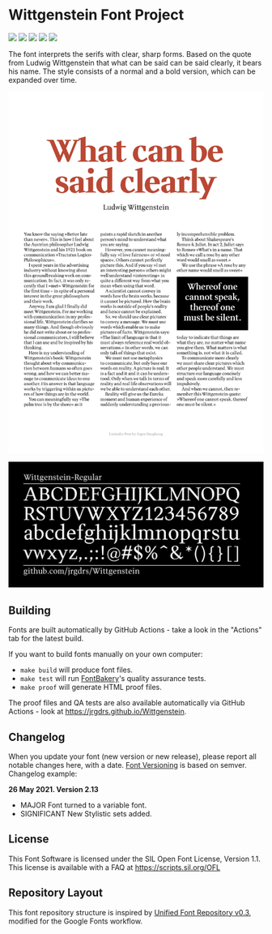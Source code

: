 # Wittgenstein Font Project

[![][Fontbakery]](https://jrgdrs.github.io/Wittgenstein/fontbakery/fontbakery-report.html)
[![][Universal]](https://jrgdrs.github.io/Wittgenstein/fontbakery/fontbakery-report.html)
[![][GF Profile]](https://jrgdrs.github.io/Wittgenstein/fontbakery/fontbakery-report.html)
[![][Outline Correctness]](https://jrgdrs.github.io/Wittgenstein/fontbakery/fontbakery-report.html)
[![][Shaping]](https://jrgdrs.github.io/Wittgenstein/fontbakery/fontbakery-report.html)

[Fontbakery]: https://img.shields.io/endpoint?url=https%3A%2F%2Fraw.githubusercontent.com%2Fjrgdrs%2FWittgenstein%2Fgh-pages%2Fbadges%2Foverall.json
[GF Profile]: https://img.shields.io/endpoint?url=https%3A%2F%2Fraw.githubusercontent.com%2Fjrgdrs%2FWittgenstein%2Fgh-pages%2Fbadges%2FGoogleFonts.json
[Outline Correctness]: https://img.shields.io/endpoint?url=https%3A%2F%2Fraw.githubusercontent.com%2Fjrgdrs%2FWittgenstein%2Fgh-pages%2Fbadges%2FOutlineCorrectnessChecks.json
[Shaping]: https://img.shields.io/endpoint?url=https%3A%2F%2Fraw.githubusercontent.com%2Fjrgdrs%2FWittgenstein%2Fgh-pages%2Fbadges%2FShapingChecks.json
[Universal]: https://img.shields.io/endpoint?url=https%3A%2F%2Fraw.githubusercontent.com%2Fjrgdrs%2FWittgenstein%2Fgh-pages%2Fbadges%2FUniversal.json

The font interprets the serifs with clear, sharp forms. Based on the quote from Ludwig Wittgenstein that what can be said can be said clearly, it bears his name. The style consists of a normal and a bold version, which can be expanded over time.

![Sample Image](documentation/Wittgenstein.png)

![Sample Image](documentation/image.png)

## Building

Fonts are built automatically by GitHub Actions - take a look in the "Actions" tab for the latest build.

If you want to build fonts manually on your own computer:

* `make build` will produce font files.
* `make test` will run [FontBakery](https://github.com/googlefonts/fontbakery)'s quality assurance tests.
* `make proof` will generate HTML proof files.

The proof files and QA tests are also available automatically via GitHub Actions - look at https://jrgdrs.github.io/Wittgenstein.

## Changelog

When you update your font (new version or new release), please report all notable changes here, with a date.
[Font Versioning](https://github.com/googlefonts/gf-docs/tree/main/Spec#font-versioning) is based on semver. 
Changelog example:

**26 May 2021. Version 2.13**
- MAJOR Font turned to a variable font.
- SIGNIFICANT New Stylistic sets added.

## License

This Font Software is licensed under the SIL Open Font License, Version 1.1.
This license is available with a FAQ at
https://scripts.sil.org/OFL

## Repository Layout

This font repository structure is inspired by [Unified Font Repository v0.3](https://github.com/unified-font-repository/Unified-Font-Repository), modified for the Google Fonts workflow.
